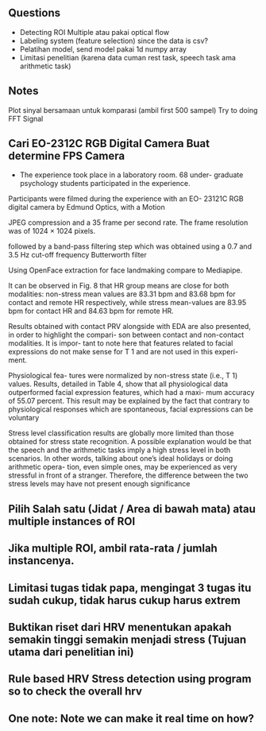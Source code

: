## Questions

- Detecting ROI Multiple atau pakai optical flow
- Labeling system (feature selection) since the data is csv?
- Pelatihan model, send model pakai 1d numpy array
- Limitasi penelitian (karena data cuman rest task, speech task ama arithmetic task)

## Notes

Plot sinyal bersamaan untuk komparasi (ambil first 500 sampel)
Try to doing FFT Signal

## Cari EO-2312C RGB Digital Camera Buat determine FPS Camera

- The experience took place in a laboratory room. 68 under-
  graduate psychology students participated in the experience.

Participants were filmed during the experience with an EO-
23121C RGB digital camera by Edmund Optics, with a Motion

JPEG compression and a 35 frame per second rate. The
frame resolution was of 1024 × 1024 pixels.

followed by a band-pass filtering step
which was obtained using a 0.7 and 3.5 Hz cut-off frequency
Butterworth filter

Using OpenFace extraction for face landmaking compare to Mediapipe.

It can be
observed in Fig. 8 that HR group means are close for
both modalities: non-stress mean values are 83.31 bpm and
83.68 bpm for contact and remote HR respectively, while
stress mean-values are 83.95 bpm for contact HR and
84.63 bpm for remote HR.

Results obtained with contact PRV alongside with
EDA are also presented, in order to highlight the compari-
son between contact and non-contact modalities. It is impor-
tant to note here that features related to facial expressions
do not make sense for T 1 and are not used in this experi-
ment.

Physiological fea-
tures were normalized by non-stress state (i.e., T 1) values.
Results, detailed in Table 4, show that all physiological data
outperformed facial expression features, which had a maxi-
mum accuracy of 55.07 percent. This result may be
explained by the fact that contrary to physiological
responses which are spontaneous, facial expressions can be
voluntary

Stress level classification results are globally more limited
than those obtained for stress state recognition. A possible
explanation would be that the speech and the arithmetic tasks
imply a high stress level in both scenarios. In other words,
talking about one’s ideal holidays or doing arithmetic opera-
tion, even simple ones, may be experienced as very stressful
in front of a stranger. Therefore, the difference between the
two stress levels may have not present enough significance

## Pilih Salah satu (Jidat / Area di bawah mata) atau multiple instances of ROI

## Jika multiple ROI, ambil rata-rata / jumlah instancenya.

## Limitasi tugas tidak papa, mengingat 3 tugas itu sudah cukup, tidak harus cukup harus extrem

## Buktikan riset dari HRV menentukan apakah semakin tinggi semakin menjadi stress (Tujuan utama dari penelitian ini)

## Rule based HRV Stress detection using program so to check the overall hrv

## One note: Note we can make it real time on how?
